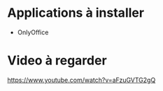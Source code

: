 # Applications à installer

- OnlyOffice

# Video à regarder

https://www.youtube.com/watch?v=aFzuGVTG2gQ

